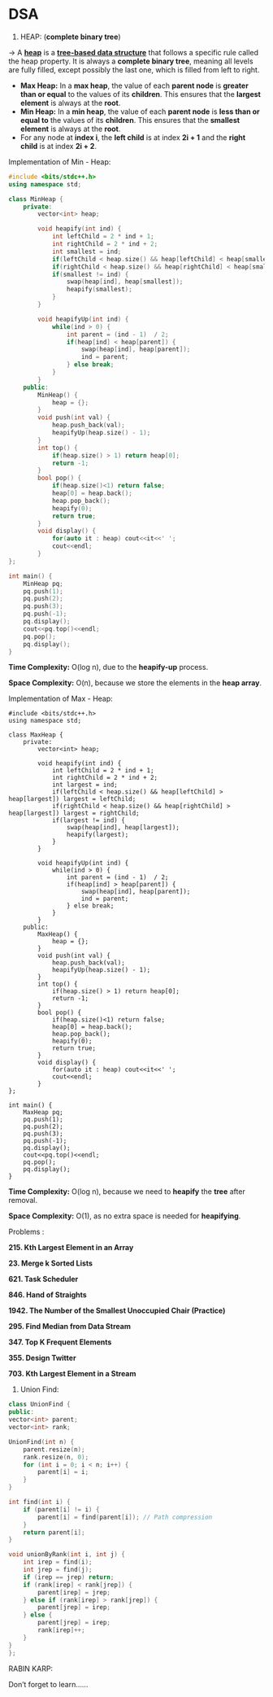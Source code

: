 # DSA

1. HEAP: (**complete binary tree**)

→ A [**heap**](https://www.tutorialspoint.com/data_structures_algorithms/heap_data_structure.htm) is a [**tree-based data structure**](https://www.tutorialspoint.com/data_structures_algorithms/tree_data_structure.htm) that follows a specific rule called the heap property. It is always a **complete binary tree**, meaning all levels are fully filled, except possibly the last one, which is filled from left to right.

- **Max Heap:** In a **max heap**, the value of each **parent node** is **greater than or equal** to the values of its **children**. This ensures that the **largest element** is always at the **root**.
- **Min Heap:** In a **min heap**, the value of each **parent node** is **less than or equal to** the values of its **children**. This ensures that the **smallest element** is always at the **root**.
- For any node at **index i**, the **left child** is at index **2i + 1** and the **right child** is at index **2i + 2**.

Implementation of Min - Heap:

```cpp
#include <bits/stdc++.h>
using namespace std;

class MinHeap {
    private:
        vector<int> heap;

        void heapify(int ind) {
            int leftChild = 2 * ind + 1;
            int rightChild = 2 * ind + 2;
            int smallest = ind;
            if(leftChild < heap.size() && heap[leftChild] < heap[smallest]) smallest = leftChild;
            if(rightChild < heap.size() && heap[rightChild] < heap[smallest]) smallest = rightChild;
            if(smallest != ind) {
                swap(heap[ind], heap[smallest]);
                heapify(smallest);
            }
        }

        void heapifyUp(int ind) {
            while(ind > 0) {
                int parent = (ind - 1)  / 2;
                if(heap[ind] < heap[parent]) {
                    swap(heap[ind], heap[parent]);
                    ind = parent;
                } else break;
            }
        }
    public:
        MinHeap() {
            heap = {};
        }
        void push(int val) {
            heap.push_back(val);
            heapifyUp(heap.size() - 1);
        }
        int top() {
            if(heap.size() > 1) return heap[0];
            return -1;
        }
        bool pop() {
            if(heap.size()<1) return false;
            heap[0] = heap.back();
            heap.pop_back();
            heapify(0);
            return true;
        }
        void display() {
            for(auto it : heap) cout<<it<<' ';
            cout<<endl;
        }
};

int main() {
    MinHeap pq;
    pq.push(1);
    pq.push(2);
    pq.push(3);
    pq.push(-1);
    pq.display();
    cout<<pq.top()<<endl;
    pq.pop();
    pq.display();
}
```

**Time Complexity:** O(log n), due to the **heapify-up** process.

**Space Complexity:** O(n), because we store the elements in the **heap array**.

Implementation of Max - Heap:

```
#include <bits/stdc++.h>
using namespace std;

class MaxHeap {
    private:
        vector<int> heap;

        void heapify(int ind) {
            int leftChild = 2 * ind + 1;
            int rightChild = 2 * ind + 2;
            int largest = ind;
            if(leftChild < heap.size() && heap[leftChild] > heap[largest]) largest = leftChild;
            if(rightChild < heap.size() && heap[rightChild] > heap[largest]) largest = rightChild;
            if(largest != ind) {
                swap(heap[ind], heap[largest]);
                heapify(largest);
            }
        }

        void heapifyUp(int ind) {
            while(ind > 0) {
                int parent = (ind - 1)  / 2;
                if(heap[ind] > heap[parent]) {
                    swap(heap[ind], heap[parent]);
                    ind = parent;
                } else break;
            }
        }
    public:
        MaxHeap() {
            heap = {};
        }
        void push(int val) {
            heap.push_back(val);
            heapifyUp(heap.size() - 1);
        }
        int top() {
            if(heap.size() > 1) return heap[0];
            return -1;
        }
        bool pop() {
            if(heap.size()<1) return false;
            heap[0] = heap.back();
            heap.pop_back();
            heapify(0);
            return true;
        }
        void display() {
            for(auto it : heap) cout<<it<<' ';
            cout<<endl;
        }
};

int main() {
    MaxHeap pq;
    pq.push(1);
    pq.push(2);
    pq.push(3);
    pq.push(-1);
    pq.display();
    cout<<pq.top()<<endl;
    pq.pop();
    pq.display();
}
```

**Time Complexity:** O(log n), because we need to **heapify** the **tree** after removal.

**Space Complexity:** O(1), as no extra space is needed for **heapifying**.

Problems : 

**215. Kth Largest Element in an Array**

**23. Merge k Sorted Lists**

**621. Task Scheduler**

**846. Hand of Straights**

**1942. The Number of the Smallest Unoccupied Chair (Practice)**

**295. Find Median from Data Stream**

**347. Top K Frequent Elements**

**355. Design Twitter**

**703. Kth Largest Element in a Stream**

1. Union Find:

```cpp
class UnionFind {
public:
vector<int> parent;
vector<int> rank;

UnionFind(int n) {
    parent.resize(n);
    rank.resize(n, 0);
    for (int i = 0; i < n; i++) {
        parent[i] = i;
    }
}

int find(int i) {
    if (parent[i] != i) {
        parent[i] = find(parent[i]); // Path compression
    }
    return parent[i];
}

void unionByRank(int i, int j) {
    int irep = find(i);
    int jrep = find(j);
    if (irep == jrep) return;
    if (rank[irep] < rank[jrep]) {
        parent[irep] = jrep;
    } else if (rank[irep] > rank[jrep]) {
        parent[jrep] = irep;
    } else {
        parent[jrep] = irep;
        rank[irep]++;
    }
}
};
```

RABIN KARP:

Don’t forget to learn……